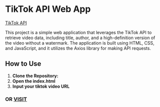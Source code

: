 # TikTok API Web App

[TikTok API](https://img.shields.io/badge/TikTok%20API-v1.0-blue)

This project is a simple web application that leverages the TikTok API to retrieve video data, including title, author, and a high-definition version of the video without a watermark. The application is built using HTML, CSS, and JavaScript, and it utilizes the Axios library for making API requests.

## How to Use

1. **Clone the Repository:**
2. **Open the index.html**
3. **Input your tiktok video URL**

### OR [VISIT](https://acidacesen.github.io/Tiktok-API/)
